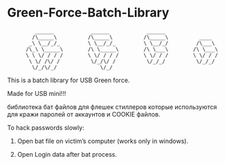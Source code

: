 # Green-Force-Batch-Library

             ______            ______            ______
            /\_____\          /\_____\          /\_____\          ____
           _\ \__/_/_         \ \__/_/_         \ \__/_/         /\___\
          /\_\ \_____\        /\ \_____\        /\ \___\        /\ \___\
          \ \ \/ / / /        \ \/ / / /        \ \/ / /        \ \/ / /
           \ \/ /\/ /          \/_/\/ /          \/_/_/          \/_/_/
            \/_/\/_/              \/_/
             




This is a batch library for USB Green force.

Made for USB mini!!!

библиотека бат файлов для флешек стиллеров которые используются для кражи паролей от аккаунтов и COOKIE файлов.
 
To hack passwords slowly:

1. Open bat file on victim’s computer (works only in windows).

2. Open Login data after bat process.
